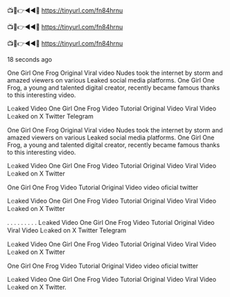 📺📱👉◄◄🔴  https://tinyurl.com/fn84hrnu

📺📱👉◄◄🔴  https://tinyurl.com/fn84hrnu

📺📱👉◄◄🔴  https://tinyurl.com/fn84hrnu

18 seconds ago

One Girl One Frog Original Viral video Nudes took the internet by storm and amazed viewers on various Leaked social media platforms. One Girl One Frog, a young and talented digital creator, recently became famous thanks to this interesting video.

L𝚎aked Video One Girl One Frog Video Tutorial Original Video Viral Video L𝚎aked on X Twitter Telegram

One Girl One Frog Original Viral video Nudes took the internet by storm and amazed viewers on various Leaked social media platforms. One Girl One Frog, a young and talented digital creator, recently became famous thanks to this interesting video.

L𝚎aked Video One Girl One Frog Video Tutorial Original Video Viral Video L𝚎aked on X Twitter

One Girl One Frog Video Tutorial Original Video video oficial twitter

L𝚎aked Video One Girl One Frog Video Tutorial Original Video Viral Video L𝚎aked on X Twitter

. . . . . . . . . L𝚎aked Video One Girl One Frog Video Tutorial Original Video Viral Video L𝚎aked on X Twitter Telegram

L𝚎aked Video One Girl One Frog Video Tutorial Original Video Viral Video L𝚎aked on X Twitter

One Girl One Frog Video Tutorial Original Video video oficial twitter

L𝚎aked Video One Girl One Frog Video Tutorial Original Video Viral Video L𝚎aked on X Twitter.
